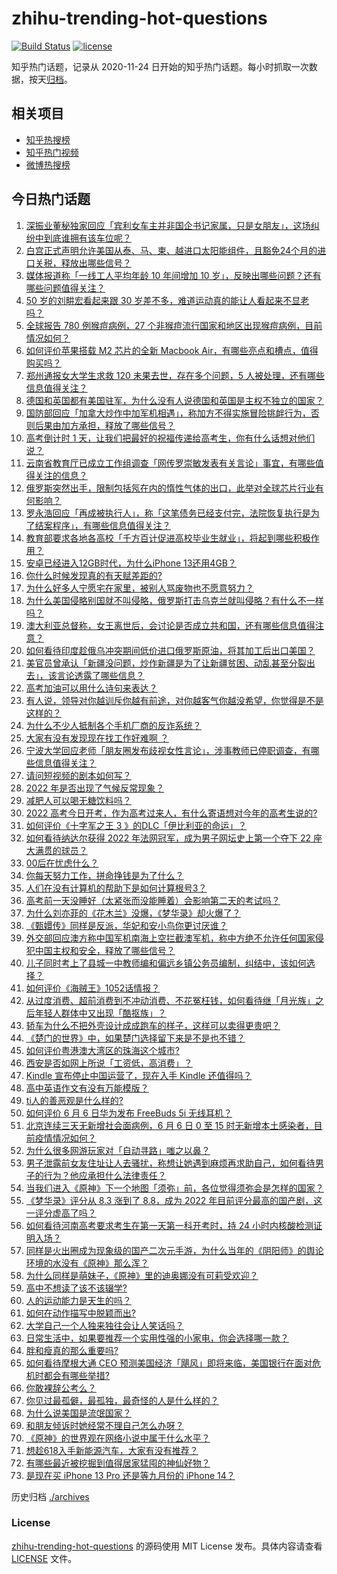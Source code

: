 # zhihu-trending-hot-questions

[![Build Status](https://github.com/justjavac/zhihu-trending-hot-questions/workflows/ci/badge.svg?branch=master)](https://github.com/justjavac/zhihu-trending-hot-questions/actions)
[![license](https://img.shields.io/github/license/justjavac/zhihu-trending-hot-questions)](https://github.com/justjavac/zhihu-trending-hot-questions/blob/master/LICENSE)

知乎热门话题，记录从 2020-11-24 日开始的知乎热门话题。每小时抓取一次数据，按天[归档](./archives)。

## 相关项目

- [知乎热搜榜](https://github.com/justjavac/zhihu-trending-top-search)
- [知乎热门视频](https://github.com/justjavac/zhihu-trending-hot-video)
- [微博热搜榜](https://github.com/justjavac/weibo-trending-hot-search)

## 今日热门话题

<!-- BEGIN -->
<!-- 最后更新时间 Tue Jun 07 2022 07:23:29 GMT+0800 (China Standard Time) -->

1. [深振业董秘独家回应「宾利女车主并非国企书记家属，只是女朋友」，这场纠纷中到底谁拥有该车位呢？](https://www.zhihu.com/question/536376428)
1. [白宫正式声明允许美国从泰、马、柬、越进口太阳能组件，且豁免24个月的进口关税，释放出哪些信号？](https://www.zhihu.com/question/536288645)
1. [媒体报道称「一线工人平均年龄 10 年间增加 10 岁」，反映出哪些问题？还有哪些问题值得关注？](https://www.zhihu.com/question/536270911)
1. [50 岁的刘畊宏看起来跟 30 岁差不多，难道运动真的能让人看起来不显老吗？](https://www.zhihu.com/question/531022002)
1. [全球报告 780 例猴痘病例，27 个非猴痘流行国家和地区出现猴痘病例，目前情况如何？](https://www.zhihu.com/question/536280435)
1. [如何评价苹果搭载 M2 芯片的全新 Macbook Air，有哪些亮点和槽点，值得购买吗？](https://www.zhihu.com/question/536431660)
1. [郑州通报女大学生求救 120 未果去世，存在多个问题，5 人被处理，还有哪些信息值得关注？](https://www.zhihu.com/question/536394814)
1. [德国和英国都有美国驻军，为什么没有人说德国和英国是主权不独立的国家？](https://www.zhihu.com/question/427345609)
1. [国防部回应「加拿大炒作中加军机相遇」，称加方不得实施冒险挑衅行为，否则后果由加方承担，释放了哪些信号？](https://www.zhihu.com/question/536327325)
1. [高考倒计时 1 天，让我们把最好的祝福传递给高考生，你有什么话想对他们说？](https://www.zhihu.com/question/536250718)
1. [云南省教育厅已成立工作组调查「网传罗崇敏发表有关言论」事宜，有哪些值得关注的信息？](https://www.zhihu.com/question/536327147)
1. [俄罗斯突然出手，限制包括氖在内的惰性气体的出口，此举对全球芯片行业有何影响？](https://www.zhihu.com/question/535889585)
1. [罗永浩回应「再成被执行人」，称「这笔债务已经支付完，法院恢复执行是为了结案程序」，有哪些信息值得关注？](https://www.zhihu.com/question/536283438)
1. [教育部要求各地各高校「千方百计促进高校毕业生就业」，将起到哪些积极作用？](https://www.zhihu.com/question/536345814)
1. [安卓已经进入12GB时代，为什么iPhone 13还用4GB？](https://www.zhihu.com/question/518425194)
1. [你什么时候发现真的有天赋差距的?](https://www.zhihu.com/question/531148965)
1. [为什么好多人宁愿宅在家里，被别人骂废物也不愿意努力？](https://www.zhihu.com/question/359865930)
1. [为什么美国侵略别国就不叫侵略，俄罗斯打击乌克兰就叫侵略？有什么不一样吗？](https://www.zhihu.com/question/521818786)
1. [澳大利亚总督称，女王离世后，会讨论是否成立共和国，还有哪些信息值得注意？](https://www.zhihu.com/question/536184578)
1. [如何看待印度趁俄乌冲突期间低价进口俄罗斯原油，将其加工后出口美国？](https://www.zhihu.com/question/536172388)
1. [美官员曾承认「新疆没问题，炒作新疆是为了让新疆贫困、动乱甚至分裂出去」，该言论透露了哪些信息？](https://www.zhihu.com/question/536312949)
1. [高考加油可以用什么诗句来表达？](https://www.zhihu.com/question/534606767)
1. [有人说，领导对你越训斥你越有前途，对你越客气你越没希望，你觉得是不是这样的？](https://www.zhihu.com/question/435021698)
1. [为什么不少人抵制各个手机厂商的反诈系统？](https://www.zhihu.com/question/510425082)
1. [大家有没有发现现在找工作好难啊 ？](https://www.zhihu.com/question/467765519)
1. [宁波大学回应老师「朋友圈发布歧视女性言论」，涉事教师已停职调查，有哪些信息值得关注？](https://www.zhihu.com/question/536302725)
1. [请问短视频的剧本如何写？](https://www.zhihu.com/question/351728989)
1. [2022 年是否出现了气候反常现象？](https://www.zhihu.com/question/531011944)
1. [减肥人可以喝无糖饮料吗？](https://www.zhihu.com/question/480532689)
1. [2022 高考今日开考，作为高考过来人，有什么寄语想对今年的高考生说的?](https://www.zhihu.com/question/536196060)
1. [如何评价《十字军之王 3 》的DLC「伊比利亚的命运」？](https://www.zhihu.com/question/535566819)
1. [如何看待纳达尔获得 2022 年法网冠军，成为男子网坛史上第一个夺下 22 座大满贯的球员？](https://www.zhihu.com/question/536210692)
1. [00后在忧虑什么？](https://www.zhihu.com/question/393450972)
1. [你每天努力工作，拼命挣钱是为了什么？](https://www.zhihu.com/question/533161976)
1. [人们在没有计算机的帮助下是如何计算根号3？](https://www.zhihu.com/question/531661850)
1. [高考前一天没睡好（太紧张而没能睡着）会影响第二天的考试吗？](https://www.zhihu.com/question/388668593)
1. [为什么刘亦菲的《花木兰》没爆，《梦华录》却火爆了？](https://www.zhihu.com/question/536248852)
1. [《甄嬛传》同样是反派，华妃和安小鸟你更讨厌谁？](https://www.zhihu.com/question/535093743)
1. [外交部回应澳方称中国军机南海上空拦截澳军机，称中方绝不允许任何国家侵犯中国主权和安全，释放了哪些信号？](https://www.zhihu.com/question/536345062)
1. [儿子同时考上了县城一中教师编和偏远乡镇公务员编制，纠结中，该如何选择？](https://www.zhihu.com/question/535200717)
1. [如何评价《海贼王》1052话情报？](https://www.zhihu.com/question/535621995)
1. [从过度消费、超前消费到不冲动消费、不花冤枉钱，如何看待继「月光族」之后年轻人群体中又出现「酷抠族」？](https://www.zhihu.com/question/536263566)
1. [轿车为什么不把外壳设计成成跑车的样子，这样可以卖得更贵吧？](https://www.zhihu.com/question/520528313)
1. [《楚门的世界》中，如果楚门选择留下来是不是也不错？](https://www.zhihu.com/question/534627752)
1. [如何评价粤港澳大湾区的珠海这个城市?](https://www.zhihu.com/question/22900488)
1. [西安是否如网上所说「工资低，高消费」？](https://www.zhihu.com/question/353434853)
1. [Kindle 宣布停止中国运营了，现在入手 Kindle 还值得吗？](https://www.zhihu.com/question/535768685)
1. [高中英语作文有没有万能模版？](https://www.zhihu.com/question/279650484)
1. [ti人的善恶观是什么样的?](https://www.zhihu.com/question/536010007)
1. [如何评价 6 月 6 日华为发布 FreeBuds 5i 无线耳机？](https://www.zhihu.com/question/536369760)
1. [北京连续三天无新增社会面病例，6 月 6 日 0 至 15 时无新增本土感染者，目前疫情情况如何？](https://www.zhihu.com/question/536341287)
1. [为什么很多网游玩家对「自动寻路」嗤之以鼻？](https://www.zhihu.com/question/32004546)
1. [男子泄露前女友住址让人去骚扰，称想让她遇到麻烦再求助自己，如何看待男子的行为？他应承担什么法律责任？](https://www.zhihu.com/question/536219102)
1. [当我们进入《原神》下一个地图「须弥」前，各位觉得须弥会是怎样的国家？](https://www.zhihu.com/question/492460975)
1. [《梦华录》评分从 8.3 涨到了 8.8，成为 2022 年目前评分最高的国产剧，这一评分虚高了吗？](https://www.zhihu.com/question/536167374)
1. [如何看待河南高考要求考生在第一天第一科开考时，持 24 小时内核酸检测证明入场？](https://www.zhihu.com/question/536098928)
1. [同样是火出圈成为现象级的国产二次元手游，为什么当年的《阴阳师》的舆论环境的水没有《原神》那么浑？](https://www.zhihu.com/question/536063527)
1. [为什么同样是萌妹子，《原神》里的迪奥娜没有可莉受欢迎？](https://www.zhihu.com/question/458071219)
1. [高中不想读了该不该辍学?](https://www.zhihu.com/question/536316848)
1. [人的运动能力是天生的吗？](https://www.zhihu.com/question/34560374)
1. [如何在动作描写中脱颖而出?](https://www.zhihu.com/question/361902302)
1. [大学自己一个人独来独往会让人笑话吗？](https://www.zhihu.com/question/535130735)
1. [日常生活中，如果要推荐一个实用性强的小家电，你会选择哪一款？](https://www.zhihu.com/question/492522887)
1. [胖和瘦真的那么重要吗?](https://www.zhihu.com/question/535489945)
1. [如何看待摩根大通 CEO 预测美国经济「飓风」即将来临，美国银行在面对危机时都会有哪些举措?](https://www.zhihu.com/question/535869158)
1. [你敢裸辞公考么？](https://www.zhihu.com/question/534468405)
1. [你见过最孤僻，最孤独，最奇怪的人是什么样的？](https://www.zhihu.com/question/511933741)
1. [为什么说美国是流氓国家？](https://www.zhihu.com/question/532522939)
1. [和朋友倾诉时她经常不理自己怎么办呀？](https://www.zhihu.com/question/536235541)
1. [《原神》的世界观在网络小说中属于什么水平？](https://www.zhihu.com/question/534204614)
1. [想趁618入手新能源汽车，大家有没有推荐？](https://www.zhihu.com/question/535256659)
1. [有哪些最近被挖掘到值得居家猛囤的神仙好物？](https://www.zhihu.com/question/535105147)
1. [是现在买 iPhone 13 Pro 还是等九月份的 iPhone 14？](https://www.zhihu.com/question/509681741)

<!-- END -->

历史归档 [./archives](./archives)

### License

[zhihu-trending-hot-questions](https://github.com/justjavac/zhihu-trending-hot-questions)
的源码使用 MIT License 发布。具体内容请查看 [LICENSE](./LICENSE) 文件。
